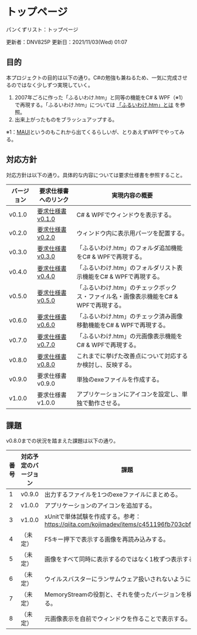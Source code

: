 # トップページ

パンくずリスト：トップページ

更新者：DNV825P
更新日：2021/11/03(Wed) 01:07

## 目的

本プロジェクトの目的は以下の通り。C\#の勉強も兼ねるため、一気に完成させるのではなく少しずつ実現していく。

1. 2007年ごろに作った「ふるいわけ.htm」と同等の機能をC\# & WPF（※1）で再現する。「ふるいわけ.htm」については [「ふるいわけ.htm」とは](./sec/「ふるいわけ.htm」とは.html) を参照。
1. 出来上がったものをブラッシュアップする。

※1：[MAUI](https://github.com/dotnet/maui)というのもこれから出てくるらしいが、とりあえずWPFでやってみる。

## 対応方針

対応方針は以下の通り。具体的な内容については要求仕様書を参照すること。

| バージョン | 要求仕様書へのリンク | 実現内容の概要 |
| --- | --- | --- |
| v0.1.0 | [要求仕様書 v0.1.0](./sec/要求仕様書v0.1.0.html) | C\# & WPFでウィンドウを表示する。 |
| v0.2.0 | [要求仕様書 v0.2.0](./sec/要求仕様書v0.2.0.html) | ウィンドウ内に表示用パーツを配置する。 |
| v0.3.0 | [要求仕様書 v0.3.0](./sec/要求仕様書v0.3.0.html) | 「ふるいわけ.htm」のフォルダ追加機能をC\# & WPFで再現する。 |
| v0.4.0 | [要求仕様書 v0.4.0](./sec/要求仕様書v0.4.0.html) | 「ふるいわけ.htm」のフォルダリスト表示機能をC\# & WPFで再現する。 |
| v0.5.0 | [要求仕様書 v0.5.0](./sec/要求仕様書v0.5.0.html) | 「ふるいわけ.htm」のチェックボックス・ファイル名・画像表示機能をC\# & WPFで再現する。 |
| v0.6.0 | [要求仕様書 v0.6.0](./sec/要求仕様書v0.6.0.html) | 「ふるいわけ.htm」のチェック済み画像移動機能をC\# & WPFで再現する。 |
| v0.7.0 | [要求仕様書 v0.7.0](./sec/要求仕様書v0.7.0.html) | 「ふるいわけ.htm」の元画像表示機能をC\# & WPFで再現する。 |
| v0.8.0 | [要求仕様書 v0.8.0](./sec/要求仕様書v0.8.0.html) | これまでに挙げた改善点について対応するか検討し、反映する。 |
| v0.9.0 | 要求仕様書 v0.9.0 | 単独のexeファイルを作成する。 |
| v1.0.0 | 要求仕様書 v1.0.0 | アプリケーションにアイコンを設定し、単独で動作させる。 |

## 課題

v0.8.0までの状況を踏まえた課題は以下の通り。

| 番号 | 対応予定のバージョン | 課題 |
| --- | --- | --- |
| 1 | v0.9.0 | 出力するファイルを1つのexeファイルにまとめる。 |
| 2 | v1.0.0 | アプリケーションのアイコンを追加する。 |
| 3 | v1.0.0 | xUnitで単体試験を作成する。参考：<https://qiita.com/kojimadev/items/c451196fb703cbf99e86> |
| 4 | （未定） | F5キー押下で表示する画像を再読み込みする。 |
| 5 | （未定） | 画像をすべて同時に表示するのではなく1枚ずつ表示する。 |
| 6 | （未定） | ウイルスバスターにランサムウェア扱いされないようにする。 |
| 7 | （未定） | MemoryStreamの役割と、それを使ったバージョンを検討する。 |
| 8 | （未定） | 元画像表示を自前でウィンドウを作ることで表示する。 |

